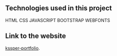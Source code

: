 ## Technologies used in this project
HTML
CSS
JAVASCRIPT
BOOTSTRAP
WEBFONTS
## Link to the website
[kssper-portfolio](https://kssper-portfolio.netlify.app/).
